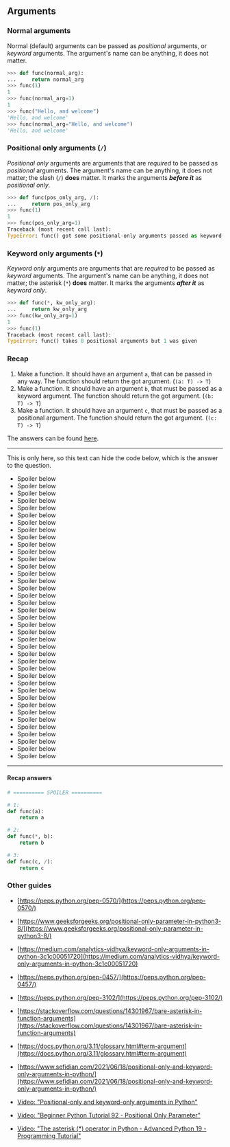 ## Arguments

### Normal arguments

Normal (default) arguments can be passed as _positional_ arguments, or _keyword_ arguments. The argument's name can be anything, it does not matter.

```py
>>> def func(normal_arg):
...     return normal_arg
>>> func(1)
1
>>> func(normal_arg=1)
1
>>> func("Hello, and welcome")
'Hello, and welcome'
>>> func(normal_arg="Hello, and welcome")
'Hello, and welcome'

```

### Positional only arguments (`/`)

_Positional only_ arguments are arguments that are _required_ to be passed as _positional_ arguments. The argument's name can be anything, it does not matter; the slash (`/`) **does** matter. It marks the arguments **_before it_** as _positional only_.

```py
>>> def func(pos_only_arg, /):
...     return pos_only_arg
>>> func(1)
1
>>> func(pos_only_arg=1)
Traceback (most recent call last):
TypeError: func() got some positional-only arguments passed as keyword arguments: 'pos_only_arg'

```

### Keyword only arguments (`*`)

_Keyword only_ arguments are arguments that are _required_ to be passed as _keyword_ arguments. The argument's name can be anything, it does not matter; the asterisk (`*`) **does** matter. It marks the arguments **_after it_** as _keyword only_.

```py
>>> def func(*, kw_only_arg):
...     return kw_only_arg
>>> func(kw_only_arg=1)
1
>>> func(1)
Traceback (most recent call last):
TypeError: func() takes 0 positional arguments but 1 was given

```

### Recap

1. Make a function. It should have an argument `a`, that can be passed in any way. The function should return the got argument. (`(a: T) -> T`)
2. Make a function. It should have an argument `b`, that must be passed as a keyword argument. The function should return the got argument. (`(b: T) -> T`)
3. Make a function. It should have an argument `c`, that must be passed as a positional argument. The function should return the got argument. (`(c: T) -> T`)

The answers can be found [here](#recap-answers).

---

This is only here, so this text can hide the code below, which is the answer to the question.

- Spoiler below
- Spoiler below
- Spoiler below
- Spoiler below
- Spoiler below
- Spoiler below
- Spoiler below
- Spoiler below
- Spoiler below
- Spoiler below
- Spoiler below
- Spoiler below
- Spoiler below
- Spoiler below
- Spoiler below
- Spoiler below
- Spoiler below
- Spoiler below
- Spoiler below
- Spoiler below
- Spoiler below
- Spoiler below
- Spoiler below
- Spoiler below
- Spoiler below
- Spoiler below
- Spoiler below
- Spoiler below
- Spoiler below
- Spoiler below
- Spoiler below
- Spoiler below
- Spoiler below
- Spoiler below
- Spoiler below
- Spoiler below
- Spoiler below
- Spoiler below
- Spoiler below

---

#### Recap answers

```py
# ========== SPOILER ==========

# 1:
def func(a):
    return a

# 2:
def func(*, b):
    return b

# 3:
def func(c, /):
    return c
```

### Other guides

- [https://peps.python.org/pep-0570/](https://peps.python.org/pep-0570/)
- [https://www.geeksforgeeks.org/positional-only-parameter-in-python3-8/](https://www.geeksforgeeks.org/positional-only-parameter-in-python3-8/)
- [https://medium.com/analytics-vidhya/keyword-only-arguments-in-python-3c1c00051720](https://medium.com/analytics-vidhya/keyword-only-arguments-in-python-3c1c00051720)
- [https://peps.python.org/pep-0457/](https://peps.python.org/pep-0457/)
- [https://peps.python.org/pep-3102/](https://peps.python.org/pep-3102/)
- [https://stackoverflow.com/questions/14301967/bare-asterisk-in-function-arguments](https://stackoverflow.com/questions/14301967/bare-asterisk-in-function-arguments)
- [https://docs.python.org/3.11/glossary.html#term-argument](https://docs.python.org/3.11/glossary.html#term-argument)
- [https://www.sefidian.com/2021/06/18/positional-only-and-keyword-only-arguments-in-python/](https://www.sefidian.com/2021/06/18/positional-only-and-keyword-only-arguments-in-python/)

- [Video: "Positional-only and keyword-only arguments in Python"](https://youtu.be/R8-oAqCgHag)
- [Video: "Beginner Python Tutorial 92 - Positional Only Parameter"](https://youtu.be/asVVMewsuMk)
- [Video: "The asterisk (\*) operator in Python - Advanced Python 19 - Programming Tutorial"](https://youtu.be/M7daahMOMMc)
